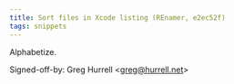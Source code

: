 ```yaml
---
title: Sort files in Xcode listing (REnamer, e2ec52f)
tags: snippets
---
```


Alphabetize.

Signed-off-by: Greg Hurrell &lt;greg@hurrell.net&gt;
